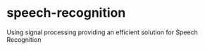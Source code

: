 # speech-recognition

Using signal processing providing an efficient solution for Speech Recognition 
